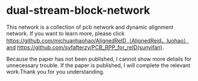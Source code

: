 # dual-stream-block-network
This network is a collection of pcb network and dynamic alignment network. If you want to learn more, please click https://github.com/michuanhaohao/AlignedReID（AlignedReid，luohao）and https://github.com/syfafterzy/PCB_RPP_for_reID(sunyifan).

Because the paper has not been published, I cannot show more details for unnecessary trouble. If the paper is published, I will complete the relevant work.Thank you for you understanding.
